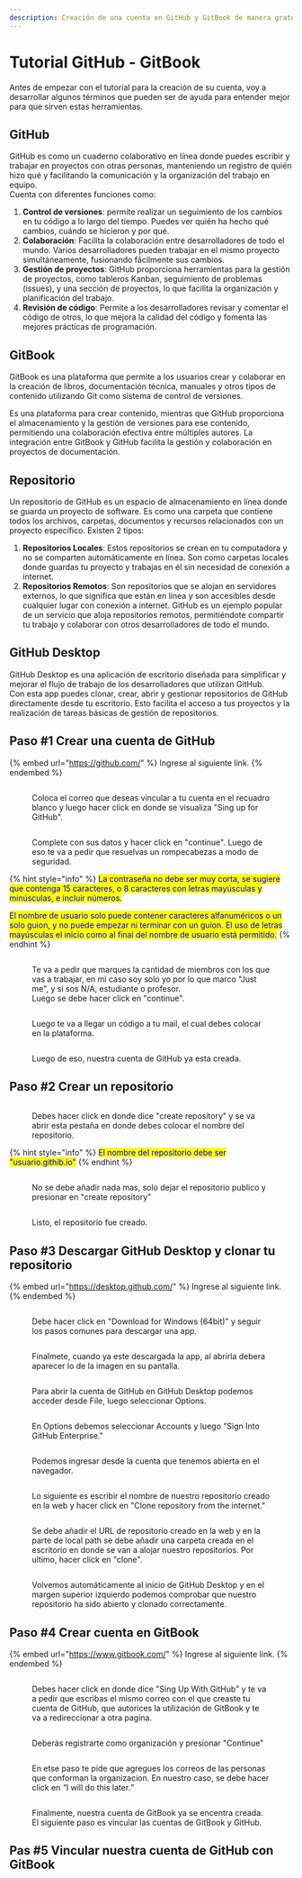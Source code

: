 ```yaml
---
description: Creación de una cuenta en GitHub y GitBook de manera gratuita.
---
```


# Tutorial GitHub - GitBook

Antes de empezar con el tutorial para la creación de su cuenta, voy a desarrollar algunos términos que pueden ser de ayuda para entender mejor para que sirven estas herramientas.

## GitHub

GitHub es como un cuaderno colaborativo en línea donde puedes escribir y trabajar en proyectos con otras personas, manteniendo un registro de quién hizo qué y facilitando la comunicación y la organización del trabajo en equipo.\
Cuenta con diferentes funciones como:

1. **Control de versiones**: permite realizar un seguimiento de los cambios en tu código a lo largo del tiempo. Puedes ver quién ha hecho qué cambios, cuándo se hicieron y por qué.
2. **Colaboración**: Facilita la colaboración entre desarrolladores de todo el mundo. Varios desarrolladores pueden trabajar en el mismo proyecto simultáneamente, fusionando fácilmente sus cambios.
3. **Gestión de proyectos**: GitHub proporciona herramientas para la gestión de proyectos, como tableros Kanban, seguimiento de problemas (issues), y una sección de proyectos, lo que facilita la organización y planificación del trabajo.
4. **Revisión de código**: Permite a los desarrolladores revisar y comentar el código de otros, lo que mejora la calidad del código y fomenta las mejores prácticas de programación.

## GitBook

GitBook es una plataforma que permite a los usuarios crear y colaborar en la creación de libros, documentación técnica, manuales y otros tipos de contenido utilizando Git como sistema de control de versiones.&#x20;

Es una plataforma para crear contenido, mientras que GitHub proporciona el almacenamiento y la gestión de versiones para ese contenido, permitiendo una colaboración efectiva entre múltiples autores. La integración entre GitBook y GitHub facilita la gestión y colaboración en proyectos de documentación.

## Repositorio

Un repositorio de GitHub es un espacio de almacenamiento en línea donde se guarda un proyecto de software. Es como una carpeta que contiene todos los archivos, carpetas, documentos y recursos relacionados con un proyecto específico. Existen 2 tipos:

1. **Repositorios Locales**: Estos repositorios se crean en tu computadora y no se comparten automáticamente en línea. Son como carpetas locales donde guardas tu proyecto y trabajas en él sin necesidad de conexión a internet.
2. **Repositorios Remotos**: Son repositorios que se alojan en servidores externos, lo que significa que están en línea y son accesibles desde cualquier lugar con conexión a internet. GitHub es un ejemplo popular de un servicio que aloja repositorios remotos, permitiéndote compartir tu trabajo y colaborar con otros desarrolladores de todo el mundo.

## GitHub Desktop

GitHub Desktop es una aplicación de escritorio diseñada para simplificar y mejorar el flujo de trabajo de los desarrolladores que utilizan GitHub.\
Con esta app puedes clonar, crear, abrir y gestionar repositorios de GitHub directamente desde tu escritorio. Esto facilita el acceso a tus proyectos y la realización de tareas básicas de gestión de repositorios.

## Paso #1 Crear una cuenta de GitHub

{% embed url="https://github.com/" %}
Ingrese al siguiente link.
{% endembed %}

<figure><img src=".gitbook/assets/1 (3).jpeg" alt=""><figcaption><p>Coloca el correo que deseas vincular a tu cuenta en el recuadro blanco y luego hacer click en donde se visualiza "Sing up for GitHub".</p></figcaption></figure>

<figure><img src=".gitbook/assets/2 (3).jpeg" alt=""><figcaption><p>Complete con sus datos y hacer click en "continue". Luego de eso te va a pedir que resuelvas un rompecabezas a modo de seguridad.</p></figcaption></figure>

{% hint style="info" %}
<mark style="color:blue;">La contraseña no debe ser muy corta, se sugiere que contenga 15 caracteres, o 8 caracteres con letras mayúsculas y minúsculas, e incluir números.</mark>

<mark style="color:blue;">El nombre de usuario solo puede contener caracteres alfanuméricos o un solo guion, y no puede empezar ni terminar con un guion. El uso de letras mayúsculas el inicio como al final del nombre de usuario está permitido.</mark>
{% endhint %}

<figure><img src=".gitbook/assets/3 (3).jpeg" alt=""><figcaption><p>Te va a pedir que marques la cantidad de miembros con los que vas a trabajar, en mi caso soy solo yo por lo que marco "Just me", y si sos N/A, estudiante o profesor.<br>Luego se debe hacer click en "continue".</p></figcaption></figure>

<figure><img src=".gitbook/assets/Sin título-1.jpg" alt=""><figcaption><p>Luego te va a llegar un código a tu mail, el cual debes colocar en la plataforma.</p></figcaption></figure>

<figure><img src=".gitbook/assets/5 (1).jpeg" alt=""><figcaption><p>Luego de eso, nuestra cuenta de GitHub ya esta creada.</p></figcaption></figure>

## Paso #2 Crear un repositorio

<figure><img src=".gitbook/assets/1.jpeg" alt=""><figcaption><p>Debes hacer click en donde dice "create repository" y se va  abrir esta pestaña en donde debes colocar el nombre del repositorio. </p></figcaption></figure>

{% hint style="info" %}
<mark style="color:blue;">El nombre del repositorio debe ser "usuario.githib.io"</mark>
{% endhint %}

<figure><img src=".gitbook/assets/2.jpeg" alt=""><figcaption><p>No se debe añadir nada mas, solo dejar el repositorio publico y presionar en "create repository"</p></figcaption></figure>

<figure><img src=".gitbook/assets/3 (1).jpeg" alt=""><figcaption><p>Listo, el repositorio fue creado.</p></figcaption></figure>

## Paso #3 Descargar GitHub Desktop y clonar tu repositorio

{% embed url="https://desktop.github.com/" %}
Ingrese al siguiente link.
{% endembed %}

<figure><img src=".gitbook/assets/1 (1).jpeg" alt=""><figcaption><p>Debe hacer click en "Download for Windows (64bit)" y seguir los pasos comunes para descargar una app.</p></figcaption></figure>

<figure><img src=".gitbook/assets/2 (1).jpeg" alt=""><figcaption><p>Finalmete, cuando ya este descargada la app, al abrirla debera aparecer lo de la imagen en su pantalla.</p></figcaption></figure>

<figure><img src=".gitbook/assets/3 (2).jpeg" alt=""><figcaption><p>Para abrir la cuenta de GitHub en GitHub Desktop podemos acceder desde File, luego seleccionar Options.</p></figcaption></figure>

<figure><img src=".gitbook/assets/5.jpeg" alt=""><figcaption><p>En Options debemos seleccionar Accounts y luego <em>"</em>Sign Into GitHub Enterprise."</p></figcaption></figure>

<figure><img src=".gitbook/assets/6.jpeg" alt=""><figcaption><p>Podemos ingresar desde la cuenta que tenemos abierta en el navegador.</p></figcaption></figure>

<figure><img src=".gitbook/assets/7.jpeg" alt=""><figcaption><p>Lo siguiente es escribir el nombre de nuestro repositorio creado en la web y hacer click en "Clone repository from the internet."</p></figcaption></figure>

<figure><img src=".gitbook/assets/8.jpeg" alt=""><figcaption><p>Se debe añadir el URL de repositorio creado en la web y en la parte de local path se debe añadir una carpeta creada en el escritorio en donde se van a alojar nuestro repositorios. Por ultimo, hacer click en "clone".</p></figcaption></figure>

<figure><img src=".gitbook/assets/9.jpeg" alt=""><figcaption><p>Volvemos automáticamente al inicio de GitHub Desktop y en el margen superior izquierdo podemos comprobar que nuestro repositorio ha sido abierto y clonado correctamente.</p></figcaption></figure>

## Paso #4 Crear cuenta en GitBook

{% embed url="https://www.gitbook.com/" %}
Ingrese al siguiente link.
{% endembed %}

<figure><img src=".gitbook/assets/1 (2).jpeg" alt=""><figcaption><p>Debes hacer click en donde dice "Sing Up With GitHub" y te va a pedir que escribas el mismo correo con el que creaste tu cuenta de GitHub, que autorices la utilización de GitBook y te va a redireccionar a otra pagina.</p></figcaption></figure>

<figure><img src=".gitbook/assets/2 (2).jpeg" alt=""><figcaption><p>Deberás registrarte como organización y presionar "Continue"</p></figcaption></figure>

<figure><img src=".gitbook/assets/3.jpeg" alt=""><figcaption><p>En etse paso te pide que agregues los correos de las personas que conforman la organizacion. En nuestro caso, se debe hacer click en <em>"</em>I will do this later<em>."</em></p></figcaption></figure>

<figure><img src=".gitbook/assets/4.jpeg" alt=""><figcaption><p>Finalmente, nuestra cuenta de GitBook ya se encentra creada. El siguiente paso es vincular las cuentas de GitBook y GitHub.</p></figcaption></figure>

## Pas #5 Vincular nuestra cuenta de GitHub con GitBook

